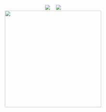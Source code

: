 <div align="center">
  <img src="https://visitor-badge.laobi.icu/badge?page_id=yfyeung.yfyeung" /> &nbsp;&nbsp;&nbsp;
  <img src="https://img.shields.io/github/stars/cs-baoyan?logo=github" />
</div>

<div align="center">
  <img height="320px" src="https://github-contributor-stats.vercel.app/api?username=yfyeung&combine_all_yearly_contributions=true&limit=10" />
</div>
